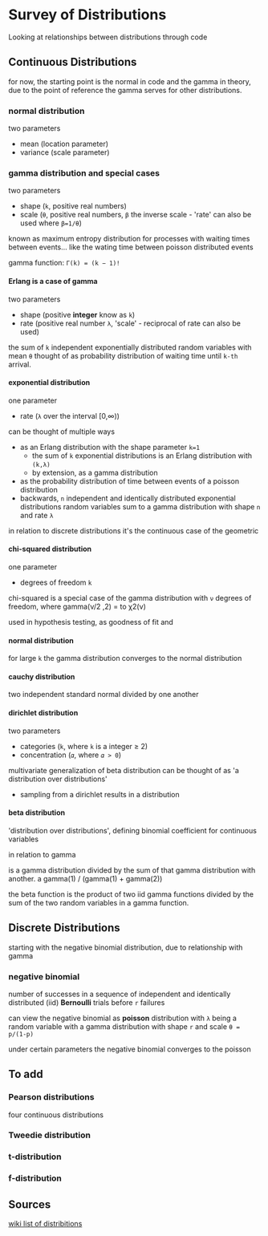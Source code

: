 # Survey of Distributions

Looking at relationships between distributions through code

## Continuous Distributions
for now, the starting point is the normal in code and the gamma in theory, due to the point of reference the gamma serves for other distributions.

### normal distribution
two parameters
- mean (location parameter)
- variance (scale parameter)

### gamma distribution and special cases
two parameters
- shape (`k`, positive real numbers)
- scale (`θ`, positive real numbers, `β` the inverse scale - 'rate' can also be used where `β=1/θ`)

known as maximum entropy distribution
for processes with waiting times between events... like the wating time between poisson distributed events

gamma function:
`Γ(k) = (k − 1)!`

#### Erlang is a case of gamma
two parameters
- shape (positive **integer** know as `k`)
- rate (positive real number `λ`, 'scale' - reciprocal of rate can also be used)

the sum of `k` independent exponentially distributed random variables with mean `θ`
thought of as probability distribution of waiting time until `k-th` arrival.

#### exponential distribution
one parameter
- rate (`λ` over the interval [0,∞))

can be thought of multiple ways

- as an Erlang distribution with the shape parameter `k=1`
  - the sum of `k` exponential distributions is an Erlang distribution with `(k,λ)`
  - by extension, as a gamma distribution
- as the probability distribution of time between events of a poisson distribution
- backwards, `n` independent and identically distributed  exponential distributions random variables  sum to a gamma distribution with shape `n` and rate `λ`

in relation to discrete distributions it's the continuous case of the geometric

#### chi-squared distribution
one parameter
- degrees of freedom `k`

chi-squared is a special case of the gamma distribution with `ν` degrees of freedom, where gamma(ν/2 ,2) = to χ2(ν)

used in hypothesis testing, as goodness of fit and

#### normal distribution
for large `k` the gamma distribution converges to the normal distribution

#### cauchy distribution
two independent standard normal divided by one another


#### dirichlet distribution
two parameters
- categories (`k`, where `k` is a integer ≥ 2)
- concentration (`𝛼`, where `𝛼 > 0`)


multivariate generalization of beta distribution
can be thought of as 'a distribution over distributions'
  - sampling from a dirichlet results in a distribution


#### beta distribution


'distribution over distributions', defining binomial coefficient for continuous variables


in relation to gamma

is a gamma distribution divided by the sum of that gamma distribution with another.
 a gamma(1) / (gamma(1) + gamma(2))

 the beta function is the product of two iid gamma functions divided by the sum of the two random variables in a gamma function.


## Discrete Distributions
starting with the negative binomial distribution, due to relationship with gamma


### negative binomial
number of successes in a sequence of independent and identically distributed (iid) **Bernoulli** trials before `r` failures

can view the negative binomial as **poisson** distribution with `λ` being a random variable with a gamma distribution with shape `r` and scale `θ = p/(1-p)`

under certain parameters the negative binomial converges to the poisson

## To add

### Pearson distributions
four continuous distributions

### Tweedie distribution

### t-distribution

### f-distribution


## Sources

[wiki list of distribitions](https://en.wikipedia.org/wiki/List_of_probability_distributions)
